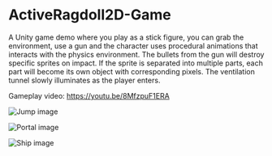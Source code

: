 # ActiveRagdoll2D-Game

A Unity game demo where you play as a stick figure, you can grab the environment, use a gun and the character uses procedural animations that interacts with the physics environment. The bullets from the gun will destroy specific sprites on impact. If the sprite is separated into multiple parts, each part will become its own object with corresponding pixels. The ventilation tunnel slowly illuminates as the player enters.

Gameplay video:
https://youtu.be/8MfzpuF1ERA

![Jump image](/images/CubeParkourJump.png)

![Portal image](/images/CubeParkourPortal.png)

![Ship image](/images/CubeParkourShip.png)